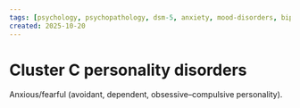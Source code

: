 ```yaml
---
tags: [psychology, psychopathology, dsm-5, anxiety, mood-disorders, bipolar, eating-disorders, personality-disorders, dissociation, schizophrenia, psychotherapy, cbt, medication, ect]
created: 2025-10-20
---
```

# Cluster C personality disorders

Anxious/fearful (avoidant, dependent, obsessive–compulsive personality).

